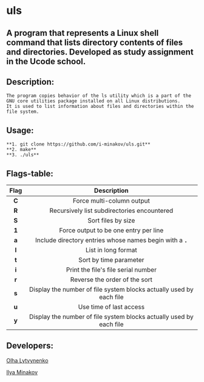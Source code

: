 # uls
A program that represents a Linux shell command that lists directory contents of files and directories.
Developed as study assignment in the Ucode school.
----------


## Description:
```
The program copies behavior of the ls utility which is a part of the GNU core utilities package installed on all Linux distributions.
It is used to list information about files and directories within the file system. 
```

## Usage:
```
**1. git clone https://github.com/i-minakov/uls.git**
**2. make**
**3. ./uls**
```


## Flags-table:
| Flag  | Description |
|:-:|:-:|
|**C**| Force multi-column output |
|**R**| Recursively list subdirectories encountered |
|**S**| Sort files by size |
|**1**| Force output to be one entry per line |
|**a**| Include directory entries whose names begin with a **`.`** |
|**l**| List in long format |
|**t**| Sort by time parameter |
|**i**| Print the file's file serial number |
|**r**| Reverse the order of the sort |
|**s**| Display the number of file system blocks actually used by each file |
|**u**| Use time of last access |
|**у**| Display the number of file system blocks actually used by each file |

## Developers:
[Olha Lytvynenko](https://github.com/hlgltvnnk)

[Ilya Minakov](https://github.com/i-minakov)
